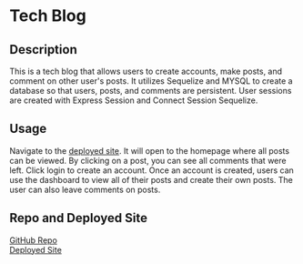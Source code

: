 # Tech Blog

## Description
This is a tech blog that allows users to create accounts, make posts, and comment on other user's posts. It utilizes Sequelize and MYSQL to create a database so that users, posts, and comments are persistent. User sessions are created with Express Session and Connect Session Sequelize.

## Usage
Navigate to the [deployed site](https://boiling-badlands-68039.herokuapp.com/). It will open to the homepage where all posts can be viewed. By clicking on a post, you can see all comments that were left. Click login to create an account. Once an account is created, users can use the dashboard to view all of their posts and create their own posts. The user can also leave comments on posts.

## Repo and Deployed Site
[GitHub Repo](https://github.com/jbowdle/tech-blog)  
[Deployed Site](https://boiling-badlands-68039.herokuapp.com/)